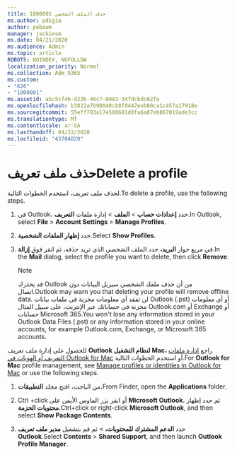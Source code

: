 ```yaml
---
title: 1800001 حذف الملف الشخصي
ms.author: pdigia
author: pebaum
manager: jackiesm
ms.date: 04/21/2020
ms.audience: Admin
ms.topic: article
ROBOTS: NOINDEX, NOFOLLOW
localization_priority: Normal
ms.collection: Adm_O365
ms.custom:
- "626"
- "1800001"
ms.assetid: a5c5cf46-d23b-40c7-8983-34fdcbdc02fe
ms.openlocfilehash: b3822a7b90048cb8f0447eeb80ca1c457a17918e
ms.sourcegitcommit: 55eff703a17e500681d8fa6a87eb067019ade3cc
ms.translationtype: MT
ms.contentlocale: ar-SA
ms.lasthandoff: 04/22/2020
ms.locfileid: "43704820"
---
```

# <a name="delete-a-profile"></a><span data-ttu-id="c3fb6-102">حذف ملف تعريف</span><span class="sxs-lookup"><span data-stu-id="c3fb6-102">Delete a profile</span></span>

<span data-ttu-id="c3fb6-103">لحذف ملف تعريف، استخدم الخطوات التالية.</span><span class="sxs-lookup"><span data-stu-id="c3fb6-103">To delete a profile, use the following steps.</span></span>
  
1. <span data-ttu-id="c3fb6-104">في Outlook، حدد **إعدادات حساب** \> **الملف** \> إدارة ملفات **التعريف**.</span><span class="sxs-lookup"><span data-stu-id="c3fb6-104">In Outlook, select **File** \> **Account Settings** \> **Manage Profiles**.</span></span>

2. <span data-ttu-id="c3fb6-105">حدد **إظهار الملفات الشخصية**.</span><span class="sxs-lookup"><span data-stu-id="c3fb6-105">Select **Show Profiles**.</span></span>

3. <span data-ttu-id="c3fb6-106">في مربع حوار **البريد،** حدد الملف الشخصي الذي تريد حذفه، ثم انقر فوق **إزالة**.</span><span class="sxs-lookup"><span data-stu-id="c3fb6-106">In the **Mail** dialog, select the profile you want to delete, then click **Remove**.</span></span>

    > [!NOTE]
    > <span data-ttu-id="c3fb6-107">قد يحذرك Outlook من أن حذف ملفك الشخصي سيزيل البيانات دون اتصال.</span><span class="sxs-lookup"><span data-stu-id="c3fb6-107">Outlook may warn you that deleting your profile will remove offline data.</span></span> <span data-ttu-id="c3fb6-108">لن تفقد أي معلومات مخزنة في ملفات بيانات Outlook (.pst) أو أي معلومات مخزنة في حساباتك عبر الإنترنت، على سبيل المثال Outlook.com أو Exchange أو حسابات Microsoft 365.</span><span class="sxs-lookup"><span data-stu-id="c3fb6-108">You won't lose any information stored in your Outlook Data Files (.pst) or any information stored in your online accounts, for example Outlook.com, Exchange, or Microsoft 365 accounts.</span></span>
  
<span data-ttu-id="c3fb6-109">للحصول على إدارة ملف تعريف **Outlook لنظام التشغيل Mac،** راجع [إدارة ملفات التعريف أو الهويات في Outlook for Mac](https://support.office.com/article/fed2a955-74df-4a24-bef6-78a426958c4c.aspx) أو استخدم الخطوات التالية.</span><span class="sxs-lookup"><span data-stu-id="c3fb6-109">For **Outlook for Mac** profile management, see [Manage profiles or identities in Outlook for Mac](https://support.office.com/article/fed2a955-74df-4a24-bef6-78a426958c4c.aspx) or use the following steps.</span></span>
  
1. <span data-ttu-id="c3fb6-110">من الباحث، افتح مجلد **التطبيقات.**</span><span class="sxs-lookup"><span data-stu-id="c3fb6-110">From Finder, open the **Applications** folder.</span></span>

2. <span data-ttu-id="c3fb6-111">Ctrl +click أو انقر بزر الماوس الأيمن على **Microsoft Outlook**، ثم حدد إظهار **محتويات الحزمة**.</span><span class="sxs-lookup"><span data-stu-id="c3fb6-111">Ctrl+click or right-click **Microsoft Outlook**, and then select **Show Package Contents**.</span></span>

3. <span data-ttu-id="c3fb6-112">حدد **الدعم المشترك** **للمحتويات،** \> ثم قم بتشغيل **مدير ملف تعريف Outlook**.</span><span class="sxs-lookup"><span data-stu-id="c3fb6-112">Select **Contents** \> **Shared Support**, and then launch **Outlook Profile Manager**.</span></span>
